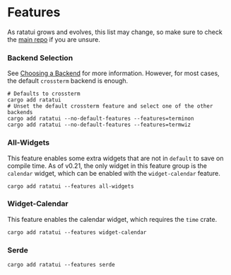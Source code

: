 # Features

As ratatui grows and evolves, this list may change, so make sure to check the [main repo](./https://github.com/ratatui-org/ratatui) if you are unsure.

### Backend Selection

See [Choosing a Backend](./ch01-02-choosing-a-backend.md) for more information. However, for most cases, the default `crossterm` backend is enough.

```console
# Defaults to crossterm
cargo add ratatui
# Unset the default crossterm feature and select one of the other backends
cargo add ratatui --no-default-features --features=terminon
cargo add ratatui --no-default-features --features=termwiz
```

### All-Widgets

This feature enables some extra widgets that are not in `default` to save on compile time. As of v0.21, the only widget in this feature group is the `calendar` widget, which can be enabled with the `widget-calendar` feature.

```console
cargo add ratatui --features all-widgets
```

### Widget-Calendar

This feature enables the calendar widget, which requires the `time` crate.

```console
cargo add ratatui --features widget-calendar
```

### Serde

```console
cargo add ratatui --features serde
```
